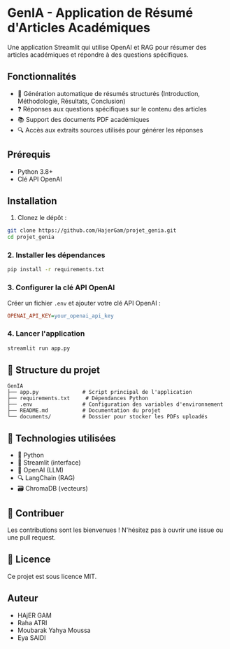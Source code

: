 # GenIA - Application de Résumé d'Articles Académiques

Une application Streamlit qui utilise OpenAI et RAG pour résumer des articles académiques et répondre à des questions spécifiques.

## Fonctionnalités

- 📝 Génération automatique de résumés structurés (Introduction, Méthodologie, Résultats, Conclusion)
- ❓ Réponses aux questions spécifiques sur le contenu des articles
- 📚 Support des documents PDF académiques
- 🔍 Accès aux extraits sources utilisés pour générer les réponses

## Prérequis

- Python 3.8+
- Clé API OpenAI

## Installation

1. Clonez le dépôt :
```bash
git clone https://github.com/HajerGam/projet_genia.git
cd projet_genia
```

### 2. Installer les dépendances
```bash
pip install -r requirements.txt
```

### 3. Configurer la clé API OpenAI
Créer un fichier `.env` et ajouter votre clé API OpenAI :
```ini
OPENAI_API_KEY=your_openai_api_key
```

### 4. Lancer l'application
```bash
streamlit run app.py
```

## 📄 Structure du projet
```
GenIA
├── app.py              # Script principal de l'application
├── requirements.txt     # Dépendances Python
├── .env                # Configuration des variables d'environnement
├── README.md           # Documentation du projet
└── documents/          # Dossier pour stocker les PDFs uploadés
```

## 🔧 Technologies utilisées
- 🐍 Python
- 🚀 Streamlit (interface)
- 🤖 OpenAI (LLM)
- 🔍 LangChain (RAG)
- 🗃️ ChromaDB (vecteurs)

## 📢 Contribuer
Les contributions sont les bienvenues ! N'hésitez pas à ouvrir une issue ou une pull request.

## 📜 Licence
Ce projet est sous licence MIT.

## Auteur
- HAjER GAM 
- Raha ATRI
- Moubarak Yahya Moussa
- Eya SAIDI
